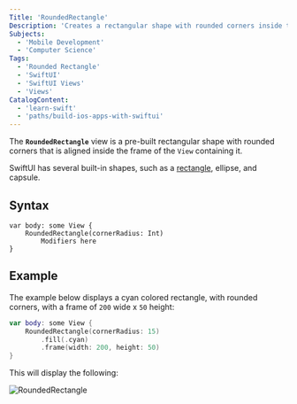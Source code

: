 ```yaml
---
Title: 'RoundedRectangle'
Description: 'Creates a rectangular shape with rounded corners inside the frame of the view containing it.'
Subjects:
  - 'Mobile Development'
  - 'Computer Science'
Tags:
  - 'Rounded Rectangle'
  - 'SwiftUI'
  - 'SwiftUI Views'
  - 'Views'
CatalogContent:
  - 'learn-swift'
  - 'paths/build-ios-apps-with-swiftui'
---
```


The **`RoundedRectangle`** view is a pre-built rectangular shape with rounded corners that is aligned inside the frame of the `View` containing it.

SwiftUI has several built-in shapes, such as a [rectangle](https://www.codecademy.com/resources/docs/swiftui/views/rectangle), ellipse, and capsule.

## Syntax

```pseudo
var body: some View {
    RoundedRectangle(cornerRadius: Int)
        Modifiers here
}
```

## Example

The example below displays a cyan colored rectangle, with rounded corners, with a frame of `200` wide x `50` height:

```swift
var body: some View {
    RoundedRectangle(cornerRadius: 15)
        .fill(.cyan)
        .frame(width: 200, height: 50)
}
```

This will display the following:

![RoundedRectangle](https://raw.githubusercontent.com/Codecademy/docs/main/media/swiftui-roundedrectangle.png)
